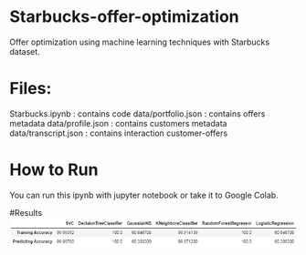 # Starbucks-offer-optimization
Offer optimization using machine learning techniques with Starbucks dataset.

# Files:
Starbucks.ipynb : contains code
data/portfolio.json : contains offers metadata
data/profile.json : contains customers metadata
data/transcript.json : contains interaction customer-offers

# How to Run
You can run this ipynb with jupyter notebook or take it to Google Colab.

#Results
<img src="summary.png">
